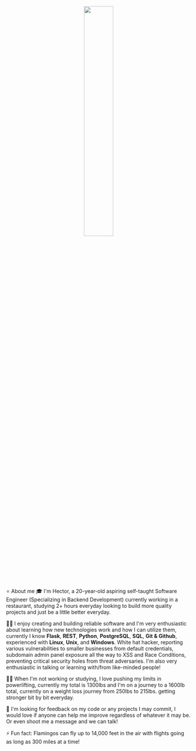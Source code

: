 <h1 align="center">
  <img width="40%" src="https://media0.giphy.com/media/KzJkzjggfGN5Py6nkT/giphy.gif?cid=ecf05e47qjg85psbj19i4as0jyjettm8o58u5jnt90dh6rgr&rid=giphy.gif">
</h1>
⭐ About me
🎓 I'm Hector, a 20-year-old aspiring self-taught Software Engineer (Specializing in Backend Development) currently working in a restaurant, studying 2+ hours everyday looking to build more quality projects and just be a little better everyday.

👨‍💻 I enjoy creating and building reliable software and I'm very enthusiastic about learning how new technologies work and how I can utilize them, currently I know **Flask**, **REST**, **Python**, **PostgreSQL**, **SQL**, **Git & Github**, experienced with **Linux**, **Unix**, and **Windows**. White hat hacker, reporting various vulnerabilities to smaller businesses from default credentials, subdomain admin panel exposure all the way to XSS and Race Conditions, preventing critical security holes from threat adversaries. I'm also very enthusiastic in talking or learning with/from like-minded people!

🏋️‍♂️ When I'm not working or studying, I love pushing my limits in powerlifting, currently my total is 1300lbs and I'm on a journey to a 1600lb total, currently on a weight loss journey from 250lbs to 215lbs. getting stronger bit by bit everyday.

🤔 I'm looking for feedback on my code or any projects I may commit, I would love if anyone can help me improve regardless of whatever it may be. Or even shoot me a message and we can talk!

⚡ Fun fact: Flamingos can fly up to 14,000 feet in the air with flights going as long as 300 miles at a time!


<!--
**Human505-oatmeal/Human505-oatmeal** is a ✨ _special_ ✨ repository because its `README.md` (this file) appears on your GitHub profile.

Here are some ideas to get you started:
7
- 🔭 I’m currently working on ...
- 🌱 I’m currently learning ...
- 👯 I’m looking to collaborate on ...
- 🤔 I’m looking for help with ...
- 💬 Ask me about ...
- 📫 How to reach me: ...
- 😄 Pronouns: ...
- ⚡ Fun fact: ...
-->
